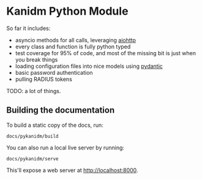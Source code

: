 # Kanidm Python Module

So far it includes:

- asyncio methods for all calls, leveraging [aiohttp](https://pypi.org/project/aiohttp/)
- every class and function is fully python typed
- test coverage for 95% of code, and most of the missing bit is just when you break things
- loading configuration files into nice models using [pydantic](https://pypi.org/project/pydantic/)
- basic password authentication
- pulling RADIUS tokens

TODO: a lot of things.

## Building the documentation

To build a static copy of the docs, run:

```shell
docs/pykanidm/build
```

You can also run a local live server by running:

```shell
docs/pykanidm/serve
```

This'll expose a web server at [http://localhost:8000](http://localhost:8000).
